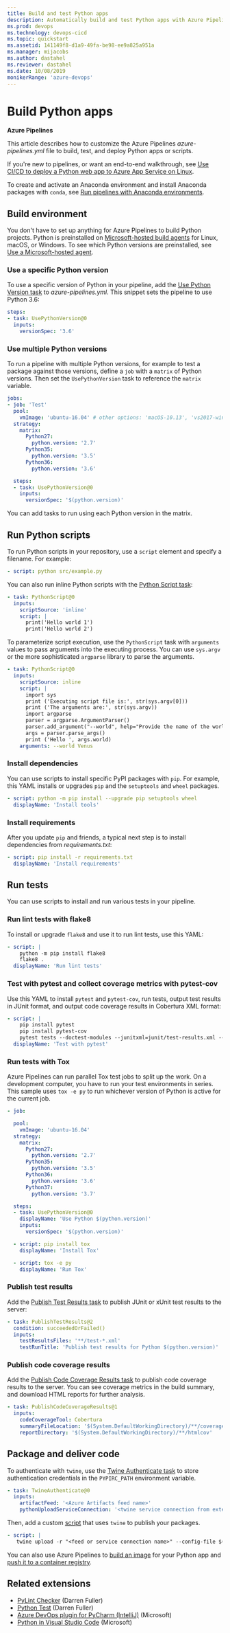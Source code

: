 ```yaml
---
title: Build and test Python apps
description: Automatically build and test Python apps with Azure Pipelines
ms.prod: devops
ms.technology: devops-cicd
ms.topic: quickstart
ms.assetid: 141149f8-d1a9-49fa-be98-ee9a825a951a
ms.manager: mijacobs
ms.author: dastahel
ms.reviewer: dastahel
ms.date: 10/08/2019
monikerRange: 'azure-devops'
---
```


# Build Python apps

**Azure Pipelines**

This article describes how to customize the Azure Pipelines *azure-pipelines.yml* file to build, test, and deploy Python apps or scripts.

If you're new to pipelines, or want an end-to-end walkthrough, see [Use CI/CD to deploy a Python web app to Azure App Service on Linux](python-webapp.md).

To create and activate an Anaconda environment and install Anaconda packages with `conda`, see [Run pipelines with Anaconda environments](./anaconda.md).

## Build environment

You don't have to set up anything for Azure Pipelines to build Python projects. Python is preinstalled on [Microsoft-hosted build agents](../agents/hosted.md) for Linux, macOS, or Windows. To see which Python versions are preinstalled, see [Use a Microsoft-hosted agent](../agents/hosted.md#software). 

### Use a specific Python version

To use a specific version of Python in your pipeline, add the [Use Python Version task](../tasks/tool/use-python-version.md) to *azure-pipelines.yml*. This snippet sets the pipeline to use Python 3.6:

```yaml
steps:
- task: UsePythonVersion@0
  inputs:
    versionSpec: '3.6'
```

### Use multiple Python versions

To run a pipeline with multiple Python versions, for example to test a package against those versions, define a `job` with a `matrix` of Python versions. Then set the `UsePythonVersion` task to reference the `matrix` variable.

```yaml
jobs:
- job: 'Test'
  pool:
    vmImage: 'ubuntu-16.04' # other options: 'macOS-10.13', 'vs2017-win2016'
  strategy:
    matrix:
      Python27:
        python.version: '2.7'
      Python35:
        python.version: '3.5'
      Python36:
        python.version: '3.6'

  steps:
  - task: UsePythonVersion@0
    inputs:
      versionSpec: '$(python.version)'

```
You can add tasks to run using each Python version in the matrix.

## Run Python scripts

To run Python scripts in your repository, use a `script` element and specify a filename. For example:

```yaml
- script: python src/example.py
```

You can also run inline Python scripts with the [Python Script task](../tasks/utility/python-script.md):

```yaml
- task: PythonScript@0
  inputs:
    scriptSource: 'inline'
    script: |
      print('Hello world 1')
      print('Hello world 2')
```

To parameterize script execution, use the `PythonScript` task with `arguments` values to pass arguments into the executing process. You can use `sys.argv` or the more sophisticated `argparse` library to parse the arguments.

```yaml
- task: PythonScript@0
  inputs:
    scriptSource: inline
    script: |
      import sys
      print ('Executing script file is:', str(sys.argv[0]))
      print ('The arguments are:', str(sys.argv))
      import argparse
      parser = argparse.ArgumentParser()
      parser.add_argument("--world", help="Provide the name of the world to greet.")
      args = parser.parse_args()
      print ('Hello ', args.world)
    arguments: --world Venus
```

### Install dependencies

You can use scripts to install specific PyPI packages with `pip`. For example, this YAML installs or upgrades `pip` and the `setuptools` and `wheel` packages.

```yaml
- script: python -m pip install --upgrade pip setuptools wheel
  displayName: 'Install tools'
```

### Install requirements

After you update `pip` and friends, a typical next step is to install dependencies from *requirements.txt*:

```yaml
- script: pip install -r requirements.txt
  displayName: 'Install requirements'
```

<a name="test"></a>
## Run tests

You can use scripts to install and run various tests in your pipeline.

### Run lint tests with flake8

To install or upgrade `flake8` and use it to run lint tests, use this YAML:

```yaml
- script: |
    python -m pip install flake8
    flake8 .
  displayName: 'Run lint tests'
```

### Test with pytest and collect coverage metrics with pytest-cov

Use this YAML to install `pytest` and `pytest-cov`, run tests, output test results in JUnit format, and output code coverage results in Cobertura XML format:

```yaml
- script: |
    pip install pytest
    pip install pytest-cov
    pytest tests --doctest-modules --junitxml=junit/test-results.xml --cov=com --cov-report=xml --cov-report=html
  displayName: 'Test with pytest'
```

### Run tests with Tox

Azure Pipelines can run parallel Tox test jobs to split up the work. On a development computer, you have to run your test environments in series. This sample uses `tox -e py` to run whichever version of Python is active for the current job.

```yaml
- job:

  pool:
    vmImage: 'ubuntu-16.04'
  strategy:
    matrix:
      Python27:
        python.version: '2.7'
      Python35:
        python.version: '3.5'
      Python36:
        python.version: '3.6'
      Python37:
        python.version: '3.7'

  steps:
  - task: UsePythonVersion@0
    displayName: 'Use Python $(python.version)'
    inputs:
      versionSpec: '$(python.version)'

  - script: pip install tox
    displayName: 'Install Tox'

  - script: tox -e py
    displayName: 'Run Tox'
```

### Publish test results

Add the [Publish Test Results task](../tasks/test/publish-test-results.md) to publish JUnit or xUnit test results to the server:

```yaml
- task: PublishTestResults@2
  condition: succeededOrFailed()
  inputs:
    testResultsFiles: '**/test-*.xml'
    testRunTitle: 'Publish test results for Python $(python.version)'
```

### Publish code coverage results

Add the [Publish Code Coverage Results task](../tasks/test/publish-code-coverage-results.md) to publish code coverage results to the server. You can see coverage metrics in the build summary, and download HTML reports for further analysis.

```yaml
- task: PublishCodeCoverageResults@1
  inputs:
    codeCoverageTool: Cobertura
    summaryFileLocation: '$(System.DefaultWorkingDirectory)/**/coverage.xml'
    reportDirectory: '$(System.DefaultWorkingDirectory)/**/htmlcov'
```

## Package and deliver code

To authenticate with `twine`, use the [Twine Authenticate task](../tasks/package/twine-authenticate.md) to store authentication credentials in the `PYPIRC_PATH` environment variable.

```yaml
- task: TwineAuthenticate@0
  inputs:
    artifactFeed: '<Azure Artifacts feed name>'
    pythonUploadServiceConnection: '<twine service connection from external organization>'
```

Then, add a custom [script](../yaml-schema.md#script) that uses `twine` to publish your packages.

```yaml
- script: |
   twine upload -r "<feed or service connection name>" --config-file $(PYPIRC_PATH) <package path/files>
```

You can also use Azure Pipelines to [build an image](containers/build-image.md) for your Python app and [push it to a container registry](containers/push-image.md).

## Related extensions

- [PyLint Checker](https://marketplace.visualstudio.com/items?itemName=dazfuller.pylint-task) (Darren Fuller)  
- [Python Test](https://marketplace.visualstudio.com/items?itemName=dazfuller.pyunittest-task) (Darren Fuller)
- [Azure DevOps plugin for PyCharm (IntelliJ)](http://plugins.jetbrains.com/plugin/7981) (Microsoft)  
- [Python in Visual Studio Code](https://code.visualstudio.com/docs/python) (Microsoft)  
